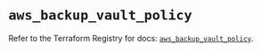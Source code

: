 # `aws_backup_vault_policy`

Refer to the Terraform Registry for docs: [`aws_backup_vault_policy`](https://registry.terraform.io/providers/hashicorp/aws/5.54.1/docs/resources/backup_vault_policy).
